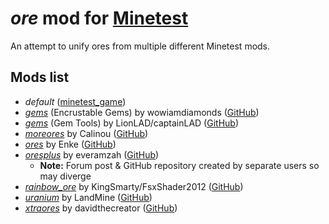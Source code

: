 # ***ore*** mod for [Minetest][]

An attempt to unify ores from multiple different Minetest mods.

## **Mods list**
* *default* ([minetest_game][])
* *[gems][gems_encrustable]* (Encrustable Gems) by wowiamdiamonds ([GitHub][gh.gems_encrustable])
* *[gems][gems_tools]* (Gem Tools) by LionLAD/captainLAD ([GitHub][gh.gems_tools])
* *[moreores][]* by Calinou ([GitHub][gh.moreores])
* *[ores][]* by Enke ([GitHub][gh.ores])
* *[oresplus][oresplus]* by everamzah ([GitHub][gh.oresplus])
  * **Note:** Forum post & GitHub repository created by separate users so may diverge
* *[rainbow_ore][]* by KingSmarty/FsxShader2012 ([GitHub][gh.rainbow_ore])
* *[uranium][]* by LandMine ([GitHub][gh.uranium])
* *[xtraores][]* by davidthecreator ([GitHub][gh.xtraores])


[Minetest]: http://www.minetest.net/

[gems_encrustable]: https://forum.minetest.net/viewtopic.php?t=2596
[gems_tools]: https://forum.minetest.net/viewtopic.php?t=4294
[minetest_game]: https://github.com/minetest/minetest_game
[moreores]: https://forum.minetest.net/viewtopic.php?t=549
[ores]: http://forum.freeminer.org/threads/ores-mod-wip-0-8-ores.98/
[oresplus]: https://forum.minetest.net/viewtopic.php?t=13120
[rainbow_ore]: https://forum.minetest.net/viewtopic.php?t=13519
[uranium]: https://forum.minetest.net/viewtopic.php?t=2234
[xtraores]: https://forum.minetest.net/viewtopic.php?t=12798

[gh.gems_encrustable]: https://github.com/wowiamdiamonds/gems
[gh.gems_tools]: https://github.com/captainLAD/gems
[gh.moreores]: https://github.com/minetest-mods/moreores
[gh.ores]: https://github.com/Nullsrc/Ores
[gh.oresplus]: https://github.com/taikedz/everamzah-oresplus
[gh.rainbow_ore]: https://github.com/FsxShader2012/rainbow_ore
[gh.uranium]: https://github.com/AntumMT/mtmod-uranium
[gh.xtraores]: https://github.com/AntumMT/mtmp-xtraores

